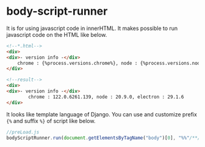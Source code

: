 # body-script-runner
It is for using javascript code in innerHTML. It makes possible to run javascript code on the HTML like below.
```html
<!--*.html-->
<div>
<div>- version info -</div>
    chrome : {%process.versions.chrome%}, node : {%process.versions.node%}, electron : {%process.versions.electron%}
</div>
```
```html
<!--result-->
<div>
<div>- version info -</div>
        chrome : 122.0.6261.139, node : 20.9.0, electron : 29.1.6
</div>
```

It looks like template language of Django. You can use and customize prefix `{%` and suffix `%}` of script like below.
```javascript
//preLoad.js
bodyScriptRunner.run(document.getElementsByTagName("body")[0], "%%"/**/, "##"/**/)
```
